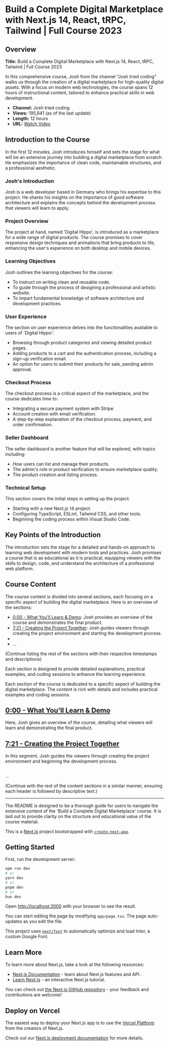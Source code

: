 <!-- With the help of /projects/monorepo-one/frontend/home/url-list-with-timestamps.md this is the same folder as this file ./README.md please look into url-list-with-timestamps.md file fist -->

# Build a Complete Digital Marketplace with Next.js 14, React, tRPC, Tailwind | Full Course 2023

## Overview

**Title:** Build a Complete Digital Marketplace with Next.js 14, React, tRPC, Tailwind | Full Course 2023

In this comprehensive course, Josh from the channel "Josh tried coding" walks us through the creation of a digital marketplace for high-quality digital assets. With a focus on modern web technologies, the course spans 12 hours of instructional content, tailored to enhance practical skills in web development.

- **Channel:** Josh tried coding
- **Views:** 195,841 (as of the last update)
- **Length:** 12 hours
- **URL:** [Watch Video](https://www.youtube.com/watch?v=06g6YJ6JCJU)

## Introduction to the Course

In the first 12 minutes, Josh introduces himself and sets the stage for what will be an extensive journey into building a digital marketplace from scratch. He emphasizes the importance of clean code, maintainable structures, and a professional aesthetic.

### Josh's Introduction

Josh is a web developer based in Germany who brings his expertise to this project. He shares his insights on the importance of good software architecture and explains the concepts behind the development process that viewers will learn to apply.

### Project Overview

The project at hand, named 'Digital Hippo', is introduced as a marketplace for a wide range of digital products. The course promises to cover responsive design techniques and animations that bring products to life, enhancing the user's experience on both desktop and mobile devices.

### Learning Objectives

Josh outlines the learning objectives for the course:

- To instruct on writing clean and reusable code.
- To guide through the process of designing a professional and artistic website.
- To impart fundamental knowledge of software architecture and development practices.

### User Experience

The section on user experience delves into the functionalities available to users of 'Digital Hippo':

- Browsing through product categories and viewing detailed product pages.
- Adding products to a cart and the authentication process, including a sign-up verification email.
- An option for users to submit their products for sale, pending admin approval.

### Checkout Process

The checkout process is a critical aspect of the marketplace, and the course dedicates time to:

- Integrating a secure payment system with Stripe.
- Account creation with email verification.
- A step-by-step explanation of the checkout process, payment, and order confirmation.

### Seller Dashboard

The seller dashboard is another feature that will be explored, with topics including:

- How users can list and manage their products.
- The admin's role in product verification to ensure marketplace quality.
- The product creation and listing process.

### Technical Setup

This section covers the initial steps in setting up the project:

- Starting with a new Next.js 14 project.
- Configuring TypeScript, ESLint, Tailwind CSS, and other tools.
- Beginning the coding process within Visual Studio Code.

## Key Points of the Introduction

The introduction sets the stage for a detailed and hands-on approach to learning web development with modern tools and practices. Josh promises a course that is as educational as it is practical, equipping viewers with the skills to design, code, and understand the architecture of a professional web platform.

## Course Content

The course content is divided into several sections, each focusing on a specific aspect of building the digital marketplace. Here is an overview of the sections:

- [0:00 - What You'll Learn & Demo](https://youtu.be/06g6YJ6JCJU?si=4TeZ2PUsUb4s5YGf&t=0): Josh provides an overview of the course and demonstrates the final product.
- [7:21 - Creating the Project Together](https://youtu.be/06g6YJ6JCJU?si=4TeZ2PUsUb4s5YGf&t=441): Josh guides viewers through creating the project environment and starting the development process.
-
- ...

(Continue listing the rest of the sections with their respective timestamps and descriptions)

Each section is designed to provide detailed explanations, practical examples, and coding sessions to enhance the learning experience.

Each section of the course is dedicated to a specific aspect of building the digital marketplace. The content is rich with details and includes practical examples and coding sessions.

## [0:00 - What You'll Learn & Demo](https://youtu.be/06g6YJ6JCJU?si=4TeZ2PUsUb4s5YGf&t=0)

Here, Josh gives an overview of the course, detailing what viewers will learn and demonstrating the final product.

## [7:21 - Creating the Project Together](https://youtu.be/06g6YJ6JCJU?si=4TeZ2PUsUb4s5YGf&t=441)

In this segment, Josh guides the viewers through creating the project environment and beginning the development process.

##

...

(Continue with the rest of the content sections in a similar manner, ensuring each header is followed by descriptive text.)

---

The README is designed to be a thorough guide for users to navigate the extensive content of the 'Build a Complete Digital Marketplace' course. It is laid out to provide clarity on the structure and educational value of the course material.

This is a [Next.js](https://nextjs.org/) project bootstrapped with [`create-next-app`](https://github.com/vercel/next.js/tree/canary/packages/create-next-app).

## Getting Started

First, run the development server:

```bash
npm run dev
# or
yarn dev
# or
pnpm dev
# or
bun dev
```

Open [http://localhost:3000](http://localhost:3000) with your browser to see the result.

You can start editing the page by modifying `app/page.tsx`. The page auto-updates as you edit the file.

This project uses [`next/font`](https://nextjs.org/docs/basic-features/font-optimization) to automatically optimize and load Inter, a custom Google Font.

## Learn More

To learn more about Next.js, take a look at the following resources:

- [Next.js Documentation](https://nextjs.org/docs) - learn about Next.js features and API.
- [Learn Next.js](https://nextjs.org/learn) - an interactive Next.js tutorial.

You can check out [the Next.js GitHub repository](https://github.com/vercel/next.js/) - your feedback and contributions are welcome!

## Deploy on Vercel

The easiest way to deploy your Next.js app is to use the [Vercel Platform](https://vercel.com/new?utm_medium=default-template&filter=next.js&utm_source=create-next-app&utm_campaign=create-next-app-readme) from the creators of Next.js.

Check out our [Next.js deployment documentation](https://nextjs.org/docs/deployment) for more details.
